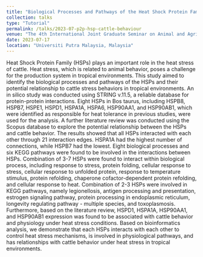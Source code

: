 ```yaml
---
title: "Biological Processes and Pathways of the Heat Shock Protein Family and Their Relation to Cattle Behaviour in the Tropical Environment"
collection: talks
type: "Tutorial"
permalink: /talks/2023-07-p2p-hsp-cattle-behaviour
venue: "The 4th International Joint Graduate Seminar on Animal and Agriculture Sciences"
date: 2023-07-17
location: "Universiti Putra Malaysia, Malaysia"
---
```



Heat Shock Protein Family (HSPs) plays an important role in the heat stress of cattle. Heat stress, which is related to animal behavior, poses a challenge for the production system in tropical environments. This study aimed to identify the biological processes and pathways of the HSPs and their potential relationship to cattle stress behaviors in tropical environments. An in silico study was conducted using STRING v.11.5, a reliable database for protein-protein interactions. Eight HSPs in Bos taurus, including HSPB8, HSPB7, HSPE1, HSPD1, HSPA1A, HSPA6, HSP90AA1, and HSP90AB1, which were identified as responsible for heat tolerance in previous studies, were used for the analysis. A further literature review was conducted using the Scopus database to explore the potential relationship between the HSPs and cattle behavior. The results showed that all HSPs interacted with each other through 21 interaction edges. HSPA1A had the highest number of connections, while HSPB7 had the lowest. Eight biological processes and six KEGG pathways were found to be involved in the interactions between HSPs. Combination of 3-7 HSPs were found to interact within biological process, including response to stress, protein folding, cellular response to stress, cellular response to unfolded protein, response to temperature stimulus, protein refolding, chaperone cofactor-dependent protein refolding, and cellular response to heat. Combination of 2-3 HSPs were involved in KEGG pathways, namely legionellosis, antigen processing and presentation, estrogen signaling pathway, protein processing in endoplasmic reticulum, longevity regulating pathway - multiple species, and toxoplasmosis. Furthermore, based on the literature review, HSPD1, HSPA1A, HSP90AA1, and HSP90AB1 expression was found to be associated with cattle behavior and physiology under heat stress conditions. Based on bioinformatics analysis, we demonstrate that each HSPs interacts with each other to control heat stress mechanisms, is involved in physiological pathways, and has relationships with cattle behavior under heat stress in tropical environments.
